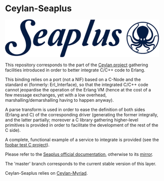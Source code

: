 # Ceylan-Seaplus

![](/doc/seaplus-title.png)


This repository corresponds to the part of the [Ceylan project](https://github.com/Olivier-Boudeville/Ceylan) gathering facilities introduced in order to better integrate C/C++ code to Erlang.

This binding relies on a port (not a NIF) based on a C-Node and the standard ei (formerly: Erl_Interface), so that the integrated C/C++ code cannot jeopardise the operation of the Erlang VM (hence at the cost of a few message exchanges, yet with a low overhead, marshalling/demarshalling having to happen anyway).

A parse transform is used in order to ease the definition of both sides (Erlang and C) of the corresponding driver (generating the former integrally, and the latter partially; moreover a C library gathering higher-level primitives is provided in order to facilitate the development of the rest of the C side).

A complete, functional example of a service to integrate is provided (see the [foobar test C project](https://github.com/Olivier-Boudeville/Ceylan-Seaplus/tree/master/tests/c-test/foobar)).

Please refer to the [Seaplus official documentation](http://seaplus.esperide.org), otherwise to its [mirror](http://olivier-boudeville.github.io/Ceylan-Seaplus/).

The 'master' branch corresponds to the current stable version of this layer.

Ceylan-Seaplus relies on [Ceylan-Myriad](https://github.com/Olivier-Boudeville/Ceylan-Myriad).
